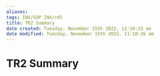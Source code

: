 ```yaml
---
aliases: 
tags: INX/SOP INX/rdl 
title: TR2 Summary
date created: Tuesday, November 15th 2022, 11:10:23 am
date modified: Tuesday, November 15th 2022, 11:10:35 am
---
```


# TR2 Summary